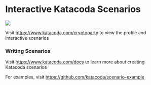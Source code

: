 # Interactive Katacoda Scenarios

[![](http://shields.katacoda.com/katacoda/cryptoparty/count.svg)](https://www.katacoda.com/cryptoparty "Get your profile on Katacoda.com")

Visit https://www.katacoda.com/cryptoparty to view the profile and interactive scenarios

### Writing Scenarios
Visit https://www.katacoda.com/docs to learn more about creating Katacoda scenarios

For examples, visit https://github.com/katacoda/scenario-example
